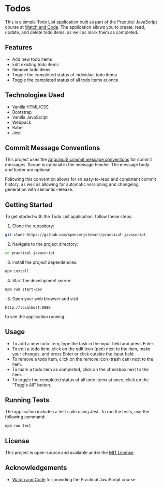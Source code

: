 # Todos

This is a simple Todo List application built as part of the Practical JavaScript course at [Watch and Code](https://watchandcode.com/). The application allows you to create, read, update, and delete todo items, as well as mark them as completed.

## Features

- Add new todo items
- Edit existing todo items
- Remove todo items
- Toggle the completed status of individual todo items
- Toggle the completed status of all todo items at once

## Technologies Used

- Vanilla HTML/CSS
- Bootstrap
- Vanilla JavaScript
- Webpack
- Babel
- Jest

## Commit Message Conventions

This project uses the [AngularJS commit message conventions](https://docs.google.com/document/d/1QrDFcIiPjSLDn3EL15IJygNPiHORgU1_OOAqWjiDU5Y/edit#heading=h.uyo6cb12dt6w) for 
commit messages. Scope is optional in the message header. The message body and footer are 
optional.

Following this convention allows for an easy-to-read and consistent commit history, as well as 
allowing for automatic versioning and changelog generation with semantic-release.  

## Getting Started

To get started with the Todo List application, follow these steps:

1. Clone the repository:
```bash
git clone https://github.com/spencerjstewart/practical-javascript
```

2. Navigate to the project directory:
```bash
cd practical-javascript
```

3. Install the project dependencies:
```bash
npm install
```

4. Start the development server:
```bash
npm run start-dev
```
5. Open your web browser and visit
```
http://localhost:8080
```
to see the application running.

## Usage

- To add a new todo item, type the task in the input field and press Enter.
- To edit a todo item, click on the edit icon (pen) next to the item, make your changes, and press Enter or click outside the input field.
- To remove a todo item, click on the remove icon (trash can) next to the item.
- To mark a todo item as completed, click on the checkbox next to the item.
- To toggle the completed status of all todo items at once, click on the "Toggle All" button.

## Running Tests

The application includes a test suite using Jest. To run the tests, use the following command: 
```bash
npm run test
```

## License

This project is open-source and available under the [MIT License](LICENSE).

## Acknowledgements

- [Watch and Code](https://watchandcode.com/) for providing the Practical JavaScript course.